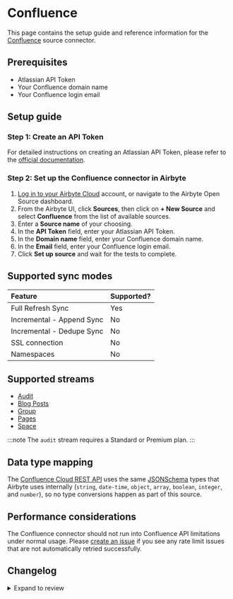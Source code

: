# Confluence

This page contains the setup guide and reference information for the
[Confluence](https://www.atlassian.com/software/confluence) source connector.

## Prerequisites

- Atlassian API Token
- Your Confluence domain name
- Your Confluence login email

## Setup guide

### Step 1: Create an API Token

For detailed instructions on creating an Atlassian API Token, please refer to the
[official documentation](https://support.atlassian.com/atlassian-account/docs/manage-api-tokens-for-your-atlassian-account/).

### Step 2: Set up the Confluence connector in Airbyte

1. [Log in to your Airbyte Cloud](https://cloud.airbyte.com/workspaces) account, or navigate to the Airbyte Open Source dashboard.
2. From the Airbyte UI, click **Sources**, then click on **+ New Source** and select **Confluence** from the list of available sources.
3. Enter a **Source name** of your choosing.
4. In the **API Token** field, enter your Atlassian API Token.
5. In the **Domain name** field, enter your Confluence domain name.
6. In the **Email** field, enter your Confluence login email.
7. Click **Set up source** and wait for the tests to complete.

## Supported sync modes

| Feature                   | Supported? |
| :------------------------ | :--------- |
| Full Refresh Sync         | Yes        |
| Incremental - Append Sync | No         |
| Incremental - Dedupe Sync | No         |
| SSL connection            | No         |
| Namespaces                | No         |

## Supported streams

- [Audit](https://developer.atlassian.com/cloud/confluence/rest/api-group-audit/#api-wiki-rest-api-audit-get)
- [Blog Posts](https://developer.atlassian.com/cloud/confluence/rest/api-group-content/#api-wiki-rest-api-content-get)
- [Group](https://developer.atlassian.com/cloud/confluence/rest/api-group-group/#api-wiki-rest-api-group-get)
- [Pages](https://developer.atlassian.com/cloud/confluence/rest/api-group-content/#api-wiki-rest-api-content-get)
- [Space](https://developer.atlassian.com/cloud/confluence/rest/api-group-space/#api-wiki-rest-api-space-get)

:::note
The `audit` stream requires a Standard or Premium plan.
:::

## Data type mapping

The [Confluence Cloud REST API](https://developer.atlassian.com/cloud/confluence/rest/v1/intro/#about) uses the same [JSONSchema](https://json-schema.org/understanding-json-schema/reference/index.html) types that Airbyte uses internally \(`string`, `date-time`, `object`, `array`, `boolean`, `integer`, and `number`\), so no type conversions happen as part of this source.

## Performance considerations

The Confluence connector should not run into Confluence API limitations under normal usage. Please [create an issue](https://github.com/airbytehq/airbyte/issues) if you see any rate limit issues that are not automatically retried successfully.

## Changelog

<details>
  <summary>Expand to review</summary>

| Version | Date       | Pull Request                                             | Subject                                                                         |
| :------ | :--------- | :------------------------------------------------------- | :------------------------------------------------------------------------------ |
| 0.3.0 | 2024-08-15 | [44162](https://github.com/airbytehq/airbyte/pull/44162) | Refactor connector to manifest-only format |
| 0.2.16 | 2024-08-10 | [43573](https://github.com/airbytehq/airbyte/pull/43573) | Update dependencies |
| 0.2.15 | 2024-08-03 | [43053](https://github.com/airbytehq/airbyte/pull/43053) | Update dependencies |
| 0.2.14 | 2024-07-27 | [42699](https://github.com/airbytehq/airbyte/pull/42699) | Update dependencies |
| 0.2.13 | 2024-07-20 | [42333](https://github.com/airbytehq/airbyte/pull/42333) | Update dependencies |
| 0.2.12 | 2024-07-13 | [41857](https://github.com/airbytehq/airbyte/pull/41857) | Update dependencies |
| 0.2.11 | 2024-07-10 | [41398](https://github.com/airbytehq/airbyte/pull/41398) | Update dependencies |
| 0.2.10 | 2024-07-09 | [41270](https://github.com/airbytehq/airbyte/pull/41270) | Update dependencies |
| 0.2.9 | 2024-07-06 | [41013](https://github.com/airbytehq/airbyte/pull/41013) | Update dependencies |
| 0.2.8 | 2024-06-25 | [40436](https://github.com/airbytehq/airbyte/pull/40436) | Update dependencies |
| 0.2.7 | 2024-06-22 | [40115](https://github.com/airbytehq/airbyte/pull/40115) | Update dependencies |
| 0.2.6 | 2024-06-15 | [39495](https://github.com/airbytehq/airbyte/pull/39495) | Fix parameters as comma seperated single string |
| 0.2.5 | 2024-06-06 | [39261](https://github.com/airbytehq/airbyte/pull/39261) | [autopull] Upgrade base image to v1.2.2 |
| 0.2.4 | 2024-05-14 | [38137](https://github.com/airbytehq/airbyte/pull/38137) | Make connector compatible with the builder |
| 0.2.3 | 2024-04-19 | [37143](https://github.com/airbytehq/airbyte/pull/37143) | Upgrade to CDK 0.80.0 and manage dependencies with Poetry. |
| 0.2.2 | 2024-04-15 | [37143](https://github.com/airbytehq/airbyte/pull/37143) | Base image migration: remove Dockerfile and use the python-connector-base image |
| 0.2.1 | 2024-04-12 | [37143](https://github.com/airbytehq/airbyte/pull/37143) | schema descriptions |
| 0.2.0 | 2023-08-14 | [29125](https://github.com/airbytehq/airbyte/pull/29125) | Migrate Confluence Source Connector to Low Code |
| 0.1.3 | 2023-03-13 | [23988](https://github.com/airbytehq/airbyte/pull/23988) | Add view and storage to pages body, add check for stream Audit |
| 0.1.2 | 2023-03-06 | [23775](https://github.com/airbytehq/airbyte/pull/23775) | Set additionalProperties: true, update docs and spec |
| 0.1.1 | 2022-01-31 | [9831](https://github.com/airbytehq/airbyte/pull/9831) | Fix: Spec was not pushed to cache |
| 0.1.0 | 2021-11-05 | [7241](https://github.com/airbytehq/airbyte/pull/7241) | 🎉 New Source: Confluence |

</details>
